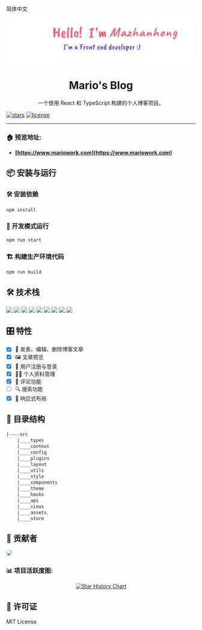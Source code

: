 简体中文

<div align="center"><img  src="./assets/header.png"/>
<h1>Mario's Blog</h1>

<p>一个使用 React 和 TypeScript 构建的个人博客项目。</p>
</div>

[![stars](https://img.shields.io/github/stars/RedsMario/react-blog?style=flat-square&logo=GitHub)](https://github.com/RedsMario/react-blog)
[![license](https://img.shields.io/github/license/chuzhixin/vue-admin-beautiful?style=flat-square)](https://en.wikipedia.org/wiki/MIT_License)

---

### 🏠 预览地址:

- **[https://www.mariowork.com](https://www.mariowork.com)**

## 📦 安装与运行

### 🛠 安装依赖

```bash
npm install
```

### 🚀 开发模式运行

```bash
npm run start
```

### 🏗 构建生产环境代码

```bash
npm run build
```

## 🛠 技术栈

<code><img src="https://img.shields.io/badge/react-%2320232a.svg?style=for-the-badge&logo=react&logoColor=%2361DAFB"/></code>
<code><img src="https://img.shields.io/badge/typescript-%23007ACC.svg?style=for-the-badge&logo=typescript&logoColor=white"/></code>
<code><img src="https://img.shields.io/badge/redux-%23593d88.svg?style=for-the-badge&logo=redux&logoColor=white"/></code>
<code><img src="https://img.shields.io/badge/react_router-%2320232a.svg?style=for-the-badge&logo=react-router&logoColor=%2361DAFB"/></code>
<code><img src="https://img.shields.io/badge/ant_design-%230170FE.svg?style=for-the-badge&logo=ant-design&logoColor=white"/></code>
<code><img src="https://img.shields.io/badge/axios-%23007396.svg?style=for-the-badge&logo=axios&logoColor=white"/></code>
<code><img src="https://img.shields.io/badge/sass-%23CC6699.svg?style=for-the-badge&logo=sass&logoColor=white"/></code>
<code><img src="https://img.shields.io/badge/Emotion-%23D6AEDD.svg?style=for-the-badge&logo=emotion&logoColor=white"/></code>
<code><img src="https://img.shields.io/badge/react_spring-%2361DAFB.svg?style=for-the-badge&logo=react-spring&logoColor=white"/></code>

## 🎛 特性

- [x] 💪 发表、编辑、删除博客文章
- [x] 🖼 文章预览
- [x] 🔐 用户注册与登录
- [x] 🧑‍💼 个人资料管理
- [x] 💬 评论功能
- [ ] 🔍 搜索功能
- [x] 📱 响应式布局

## 📂 目录结构

```
|----src
    |____types
    |____context
    |____config
    |____plugins
    |____layout
    |____utils
    |____style
    |____components
    |____theme
    |____hooks
    |____api
    |____views
    |____assets
    |____store
```

## 👷 贡献者

<a href="https://github.com/RedsMario" target="_blank">
<img width="50px" style="border-radius:999px" src="https://avatars.githubusercontent.com/u/76934904?v=4"/>
</a>

### 📊 项目活跃度图:

<p align="center">
  <a href="https://star-history.com/#RedsMario/react-blog&Date">
    <img src="https://api.star-history.com/svg?repos=RedsMario/react-blog&type=Date" alt="Star History Chart">
  </a>
</p>

## 📜 许可证

MIT License

